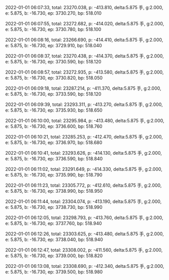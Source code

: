 2022-01-01 06:07:33, total: 23270.038, p: -413.810, delta:5.875 手, g:2.000, e: 5.875, b: -16.730, ep: 3730.270, bp: 518.010

2022-01-01 06:07:55, total: 23272.682, p: -414.020, delta:5.875 手, g:2.000, e: 5.875, b: -16.730, ep: 3730.780, bp: 518.100

2022-01-01 06:08:16, total: 23266.690, p: -414.410, delta:5.875 手, g:2.000, e: 5.875, b: -16.730, ep: 3729.910, bp: 518.040

2022-01-01 06:08:37, total: 23270.438, p: -414.370, delta:5.875 手, g:2.000, e: 5.875, b: -16.730, ep: 3730.590, bp: 518.120

2022-01-01 06:08:57, total: 23272.935, p: -413.580, delta:5.875 手, g:2.000, e: 5.875, b: -16.730, ep: 3730.820, bp: 518.050

2022-01-01 06:09:18, total: 23287.214, p: -411.370, delta:5.875 手, g:2.000, e: 5.875, b: -16.730, ep: 3733.590, bp: 518.120

2022-01-01 06:09:39, total: 23293.311, p: -413.270, delta:5.875 手, g:2.000, e: 5.875, b: -16.730, ep: 3735.930, bp: 518.650

2022-01-01 06:10:00, total: 23295.984, p: -413.480, delta:5.875 手, g:2.000, e: 5.875, b: -16.730, ep: 3736.600, bp: 518.760

2022-01-01 06:10:21, total: 23285.253, p: -412.470, delta:5.875 手, g:2.000, e: 5.875, b: -16.730, ep: 3736.970, bp: 518.680

2022-01-01 06:10:41, total: 23293.626, p: -414.130, delta:5.875 手, g:2.000, e: 5.875, b: -16.730, ep: 3736.590, bp: 518.840

2022-01-01 06:11:02, total: 23291.649, p: -414.330, delta:5.875 手, g:2.000, e: 5.875, b: -16.730, ep: 3735.990, bp: 518.790

2022-01-01 06:11:23, total: 23305.772, p: -412.610, delta:5.875 手, g:2.000, e: 5.875, b: -16.730, ep: 3738.990, bp: 518.950

2022-01-01 06:11:44, total: 23304.074, p: -413.190, delta:5.875 手, g:2.000, e: 5.875, b: -16.730, ep: 3738.730, bp: 518.990

2022-01-01 06:12:05, total: 23298.793, p: -413.760, delta:5.875 手, g:2.000, e: 5.875, b: -16.730, ep: 3737.760, bp: 518.940

2022-01-01 06:12:26, total: 23303.625, p: -413.480, delta:5.875 手, g:2.000, e: 5.875, b: -16.730, ep: 3738.040, bp: 518.940

2022-01-01 06:12:47, total: 23308.002, p: -411.560, delta:5.875 手, g:2.000, e: 5.875, b: -16.730, ep: 3739.000, bp: 518.820

2022-01-01 06:13:08, total: 23308.690, p: -412.340, delta:5.875 手, g:2.000, e: 5.875, b: -16.730, ep: 3739.500, bp: 518.980